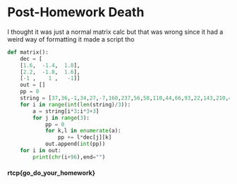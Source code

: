 # Post-Homework Death 

I thought it was just a normal matrix calc but that was wrong since it had a weird way of formatting it made a script tho
```python
def matrix():
    dec = [
    [1.6,  -1.4,  1.8],
    [2.2,  -1.8,  1.6],
    [-1 ,    1 ,   -1]]
    out = []
    pp = 0
    string = [37,36,-1,34,27,-7,160,237,56,58,110,44,66,93,22,143,210,49,11,33,22]
    for i in range(int(len(string)/3)):
        a = string[i*3:i*3+3]
        for j in range(3):
            pp = 0
            for k,l in enumerate(a):
                pp += l*dec[j][k]
            out.append(int(pp))
    for i in out:
        print(chr(i+96),end="")
```
#### rtcp{go_do_your_homework}
